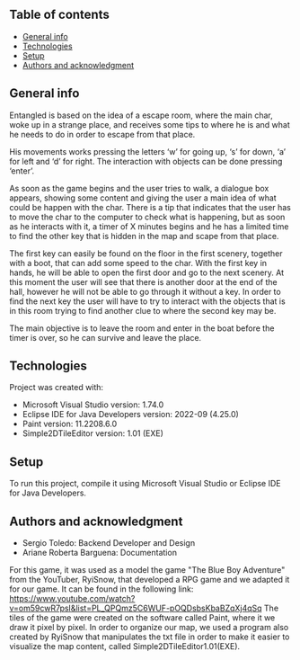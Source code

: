 ## Table of contents
* [General info](#general-info)
* [Technologies](#technologies)
* [Setup](#setup)
* [Authors and acknowledgment](#authors-and-acknowledgment)

## General info

Entangled is based on the idea of a escape room, where the main char, woke up in a strange place, and receives some tips to where he is and what he needs to do in order to escape from that place.

His movements works pressing the letters ‘w’ for going up, ‘s’ for down, ‘a’ for left and ‘d’ for right. The interaction with objects can be done pressing ‘enter’.

As soon as the game begins and the user tries to walk, a dialogue box appears, showing some content and giving the user a main idea of what could be happen with the char. There is a tip that indicates that the user has to move the char to the computer to check what is happening, but as soon as he interacts with it, a timer of X minutes begins and he has a limited time to find the other key that is hidden in the map and scape from that place.

The first key can easily be found on the floor in the first scenery, together with a boot, that can add some speed to the char. With the first key in hands, he will be able to open the first door and go to the next scenery. At this moment the user will see that there is another door at the end of the hall, however he will not be able to go through it without a key. In order to find the next key the user will have to try to interact with the objects that is in this room trying to find another clue to where the second key may be.

The main objective is to leave the room and enter in the boat before the timer is over, so he can survive and leave the place.
	
## Technologies
Project was created with:
* Microsoft Visual Studio version: 1.74.0
* Eclipse IDE for Java Developers version: 2022-09 (4.25.0)
* Paint version: 11.2208.6.0
* Simple2DTileEditor version: 1.01 (EXE)
	
## Setup
To run this project, compile it using Microsoft Visual Studio or Eclipse IDE for Java Developers.

## Authors and acknowledgment

* Sergio Toledo: Backend Developer and Design
* Ariane Roberta Barguena: Documentation


For this game, it was used as a model the game "The Blue Boy Adventure" from the YouTuber, RyiSnow, that developed a RPG game and we adapted it for our game. It can be found in the following link: https://www.youtube.com/watch?v=om59cwR7psI&list=PL_QPQmz5C6WUF-pOQDsbsKbaBZqXj4qSq
The tiles of the game were created on the software called Paint, where it we draw it pixel by pixel. In order to organize our map, we used a program also created by RyiSnow that manipulates the txt file in order to make it easier to visualize the map content, called Simple2DTileEditor1.01(EXE).
